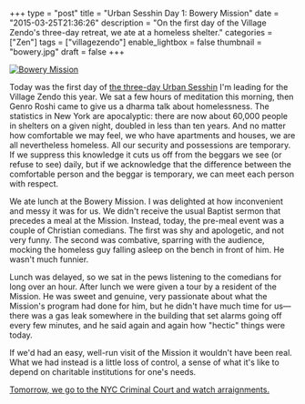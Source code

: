 +++
type = "post"
title = "Urban Sesshin Day 1: Bowery Mission"
date = "2015-03-25T21:36:26"
description = "On the first day of the Village Zendo's three-day retreat, we ate at a homeless shelter."
categories = ["Zen"]
tags = ["villagezendo"]
enable_lightbox = false
thumbnail = "bowery.jpg"
draft = false
+++

<p><a href="http://cryptome.org/2013-info/05/mayday-nyc-2013/mayday-nyc-2013.htm"><img style="display:block; margin-left:auto; margin-right:auto;" src="bowery.jpg" alt="Bowery Mission" title="Bowery Mission" /></a></p>
<p>Today was the first day of <a href="http://villagezendo.org/2014/10/urban-sesshin-4/">the three-day Urban Sesshin</a> I'm leading for the Village Zendo this year. We sat a few hours of meditation this morning, then Genro Roshi came to give us a dharma talk about homelessness. The statistics in New York are apocalyptic: there are now about 60,000 people in shelters on a given night, doubled in less than ten years. And no matter how comfortable we may feel, we who have apartments and houses, we are all nevertheless homeless. All our security and possessions are temporary. If we suppress this knowledge it cuts us off from the beggars we see (or refuse to see) daily, but if we acknowledge that the difference between the comfortable person and the beggar is temporary, we can meet each person with respect.</p>
<p>We ate lunch at the Bowery Mission. I was delighted at how inconvenient and messy it was for us. We didn't receive the usual Baptist sermon that precedes a meal at the Mission. Instead, today, the pre-meal event was a couple of Christian comedians. The first was shy and apologetic, and not very funny. The second was combative, sparring with the audience, mocking the homeless guy falling asleep on the bench in front of him. He wasn't much funnier.</p>
<p>Lunch was delayed, so we sat in the pews listening to the comedians for long over an hour. After lunch we were given a tour by a resident of the Mission. He was sweet and genuine, very passionate about what the Mission's program had done for him, but he didn't have much time for us&mdash;there was a gas leak somewhere in the building that set alarms going off every few minutes, and he said again and again how "hectic" things were today.</p>
<p>If we'd had an easy, well-run visit of the Mission it wouldn't have been real. What we had instead is a little loss of control, a sense of what it's like to depend on charitable institutions for one's needs.</p>
<p><a href="/blog/urban-sesshin-day-2-nyc-criminal-court/">Tomorrow, we go to the NYC Criminal Court and watch arraignments.</a></p>
    